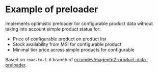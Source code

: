 # Example of preloader

Implements optimistic preloader for configurable product data without taking into account simple product status for:

- Price of configurable product on product list
- Stock availability from MSI for configurable product
- Minimal tier price across simple products for configurable

Based on `road-to-1.0` branch of [ecomdev/magento2-product-data-preloader](https://github.com/EcomDev/magento2-product-preloader).
